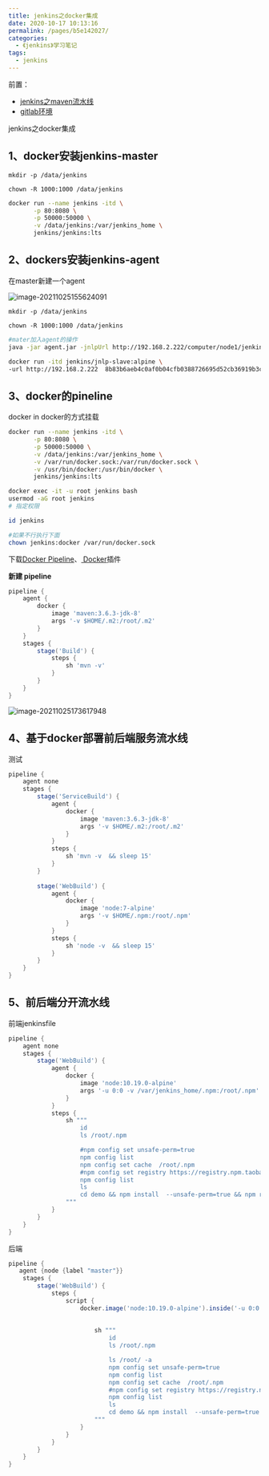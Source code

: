 ```yaml
---
title: jenkins之docker集成
date: 2020-10-17 10:13:16
permalink: /pages/b5e142027/
categories:
  - 《jenkins》学习笔记
tags:
  - jenkins
---
```


前置：

- [jenkins之maven流水线](/pages/b5e142020/)
- [gitlab环境](/pages/b5e145218/)

 

jenkins之docker集成
<!-- more -->

## 1、docker安装jenkins-master

`mkdir -p /data/jenkins`

`chown -R 1000:1000 /data/jenkins`

```sh
docker run --name jenkins -itd \
       -p 80:8080 \
       -p 50000:50000 \
       -v /data/jenkins:/var/jenkins_home \
       jenkins/jenkins:lts
```

## 2、dockers安装jenkins-agent

在master新建一个agent

![image-20211025155624091](https://cdn.jsdelivr.net/gh/lzq70112/images/blog/image-20211025155624091.png)

`mkdir -p /data/jenkins`

`chown -R 1000:1000 /data/jenkins`



```sh
#mater加入agent的操作
java -jar agent.jar -jnlpUrl http://192.168.2.222/computer/node1/jenkins-agent.jnlp -secret 8b83b6aeb4c0af0b04cfb0388726695d52cb36919b3c6a627bab82bb8c2abc9b -workDir "/home/jenkins"
```



```sh
docker run -itd jenkins/jnlp-slave:alpine \
-url http://192.168.2.222  8b83b6aeb4c0af0b04cfb0388726695d52cb36919b3c6a627bab82bb8c2abc9b node1
```



## 3、docker的pineline

docker in docker的方式挂载

```sh
docker run --name jenkins -itd \
       -p 80:8080 \
       -p 50000:50000 \
       -v /data/jenkins:/var/jenkins_home \
       -v /var/run/docker.sock:/var/run/docker.sock \
       -v /usr/bin/docker:/usr/bin/docker \
       jenkins/jenkins:lts
```

```sh
docker exec -it -u root jenkins bash
usermod -aG root jenkins
# 指定权限

id jenkins

#如果不行执行下面
chown jenkins:docker /var/run/docker.sock
```

下载[Docker Pipeline](https://plugins.jenkins.io/docker-workflow)、[ Docker](https://plugins.jenkins.io/docker-plugin)插件

**新建 pipeline**

```groovy
pipeline {
    agent {
        docker { 
            image 'maven:3.6.3-jdk-8' 
            args '-v $HOME/.m2:/root/.m2'
        }
    }
    stages {
        stage('Build') {
            steps {
                sh 'mvn -v'
            }
        }
    }
}
```

![image-20211025173617948](https://cdn.jsdelivr.net/gh/lzq70112/images/blog/image-20211025173617948.png)

## 4、基于docker部署前后端服务流水线

测试

```groovy
pipeline {
    agent none
    stages {
        stage('ServiceBuild') {
            agent {
                docker { 
                    image 'maven:3.6.3-jdk-8' 
                    args '-v $HOME/.m2:/root/.m2'
                }
            }
            steps {
                sh 'mvn -v  && sleep 15'
            }
        }
      
        stage('WebBuild') {
            agent {
                docker { 
                    image 'node:7-alpine' 
                    args '-v $HOME/.npm:/root/.npm'
                }
            }
            steps {
                sh 'node -v  && sleep 15'
            }
        }
    }
}
```

## 5、前后端分开流水线

前端jenkinsfile

```Groovy
pipeline {
    agent none
    stages {
        stage('WebBuild') {
            agent {
                docker { 
                    image 'node:10.19.0-alpine' 
                    args '-u 0:0 -v /var/jenkins_home/.npm:/root/.npm'
                }
            }
            steps {
                sh """
                    id 
                    ls /root/.npm

                    #npm config set unsafe-perm=true
                    npm config list
                    npm config set cache  /root/.npm
                    #npm config set registry https://registry.npm.taobao.org
                    npm config list
                    ls 
                    cd demo && npm install  --unsafe-perm=true && npm run build  && ls -l dist/ && sleep 15 
                """
            }
        }
    }
}
```

后端

```Groovy
pipeline {
   agent {node {label "master"}}
    stages {
        stage('WebBuild') {
            steps {
                script {
                    docker.image('node:10.19.0-alpine').inside('-u 0:0 -v /var/jenkins_home/.npm:/root/.npm') {
                
                
                        sh """
                            id 
                            ls /root/.npm

                            ls /root/ -a
                            npm config set unsafe-perm=true
                            npm config list
                            npm config set cache  /root/.npm
                            #npm config set registry https://registry.npm.taobao.org
                            npm config list
                            ls 
                            cd demo && npm install  --unsafe-perm=true && npm run build  && ls -l dist/ && sleep 15 
                        """
                    }
                }
            }
        }
    }
}
```

